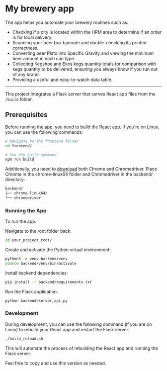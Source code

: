# My brewery app

The app helps you automate your brewery routines such as:
- Checking if a city is located within the HRM area to determine if an order is for local delivery.
- Scanning your beer box barcode and double-checking its printed correctness.
- Converting beer Plato into Specific Gravity and viewing the minimum beer amount in each can type.
- Collecting Kegshoe and Ekos kegs quantity totals for comparison with kegs quantity to be delivered, ensuring you always know if you run out of any brand.
- Providing a useful and easy-to-watch data table.

---
This project integrates a Flask server that serves React app files from the `/build` folder.

## Prerequisites

Before running the app, you need to build the React app. If you're on Linux, you can use the following commands:

```bash
# Navigate to the frontend folder
cd frontend/

# Run the build command
npm run build
```
Additionally, you need to [download](https://googlechromelabs.github.io/chrome-for-testing/) both Chrome and Chromedriver. Place Chrome in the chrome-linux64 folder and Chromedriver in the backend/ directory:

```bash
backend/
├── chrome-linux64/
└── chromedriver
```

### Running the App
To run the app:

Navigate to the root folder back:
```bash
cd your_project_root/
```
Create and activate the Python virtual environment:
```bash
python3 -m venv backend/venv
source backend/venv/bin/activate
```
Install backend dependencies:
```bash
pip install -r backend/requirements.txt
```
Run the Flask application:
```bash
python backend/server_api.py
```
### Development
During development, you can use the following command (if you are on Linux) to rebuild your React app and restart the Flask server:

```bash
./build_reload.sh
```
This will automate the process of rebuilding the React app and running the Flask server.

Feel free to copy and use this version as needed.